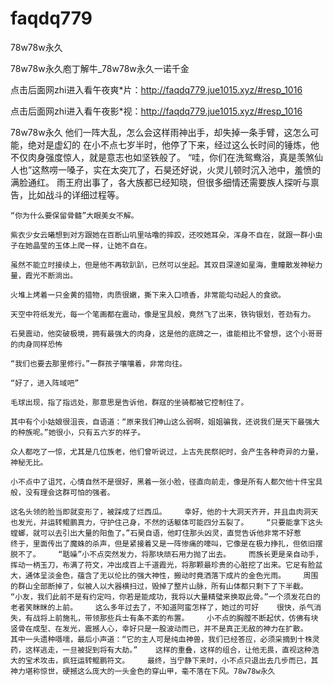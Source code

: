 # faqdq779
78w78w永久

78w78w永久庖丁解牛_78w78w永久一诺千金

点击后面网zhi进入看午夜爽*片：http://faqdq779.jue1015.xyz/#resp_1016

点击后面网zhi进入看午夜影*视：http://faqdq779.jue1015.xyz/#resp_1016

78w78w永久    他们一阵大乱，怎么会这样雨神出手，却失掉一条手臂，这怎么可能，绝对是虚幻的    在小不点七岁半时，他停了下来，经过这么长时间的锤炼，他不仅肉身强度惊人，就是意志也如坚铁般了。    “哇，你们在洗鸳鸯浴，真是羡煞仙人也”这熬唠一嗓子，实在太突兀了，石昊还好说，火灵儿顿时沉入池中，羞愤的满脸通红。    雨王府出事了，各大族都已经知晓，但很多细情还需要族人探听与禀告，比如战斗的详细过程等。

    “你为什么要保留骨髓”大眼美女不解。

    紫衣少女云曦想到对方跟她在百断山叽里咕噜的摔跤，还咬她耳朵，浑身不自在，就跟一群小虫子在她晶莹的玉体上爬一样，让她不自在。

    虽然不能立时接续上，但是他不再软趴趴，已然可以坐起。其双目深邃如星海，重瞳散发神秘力量，霞光不断淌出。

    火堆上烤着一只金黄的猎物，肉质很嫩，撕下来入口喷香，非常能勾动起人的食欲。

    天空中符纸发光，每一个笔画都在震动，像是宝具般，竟然飞了出来，铁钩银划，苍劲有力。

    石昊震动，他突破极境，拥有最强大的肉身，这是他的底牌之一，谁能相比不曾想，这个小哥哥的肉身同样恐怖

    “我们也要去那里修行。”一群孩子嚷嚷着，非常向往。

    “好了，进入阵域吧”

    毛球出现，指了指远处，那意思是告诉他，群寇的坐骑都被它控制住了。

    其中有个小姑娘很沮丧，自语道：“原来我们神山这么弱啊，姐姐骗我，还说我们是天下最强大的种族呢。”她很小，只有五六岁的样子。

    众人都吃了一惊，尤其是几位族老，他们曾听说过，上古先民祭祀时，会产生各种奇异的力量，神秘无比。

    小不点中了诅咒，心情自然不是很好，黑着一张小脸，径直向前走，像是所有人都欠他十件宝具般，没有理会这群可怕的强者。

    这名头领的脸当即就变形了，被踩成了烂西瓜。    幸好，他的十大洞天齐开，并且血肉洞天也发光，并运转鲲鹏真力，守护住己身，不然的话躯体可能四分五裂了。    “只要能拿下这头螳螂，就可以去引出大量的阳鱼了。”石昊自语，他盯住那头凶灵，直觉告诉他非常不好惹    终于，里面传出了魔蛛的杀声，但是紧接着又是一阵惨痛的嚎叫，它像是在极力挣扎，但依旧摆脱不了。    “聒噪”小不点突然发力，将那块顽石用力抛了出去。    而族长更是亲自动手，挥动一柄玉刀，布满了符文，冲出成百上千道霞光，将那颗最珍贵的心脏挖了出来。它足有脸盆大，通体呈淡金色，蕴含了无以伦比的强大神性，搬动时竟洒落下成片的金色光雨。    周围的群山全部断掉了，似被人以大器横扫过，毁掉了整片山脉，所有山体都只剩下了下半截。    “小友，我们此前不是有约定吗，你若是能成功，我将以大量精璧来换取此骨。”一个须发花白的老者笑眯眯的上前。    这么多年过去了，不知道阿蛮怎样了，她过的可好    很快，杀气消失，有战将上前施礼，带领那些兵士有条不紊的布置。    小不点的胸膛不断起伏，仿佛有块竖骨在成型、在发光，震撼人心，幸好只是一股波动而已，并不是真正无敌的神力在扩散。    其中一头遗种嗫嚅，最后小声道：“它的主人可是纯血神兽，我们已经答应，必须采摘到十株灵药，这样逃走，一旦被捉到将有大劫。”    这样的重叠，这样的组合，让他无畏，直视这种浩大的宝术攻击，疯狂运转鲲鹏符文。    最终，当宁静下来时，小不点只退出去几步而已，其神力堪称惊世，硬撼这么庞大的一头金色的穿山甲，毫不落在下风。78w78w永久
